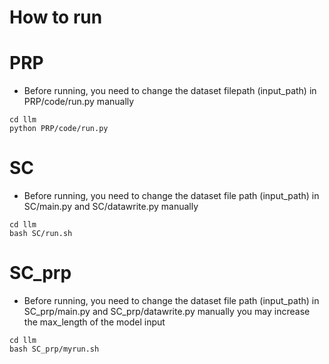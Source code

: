 # How to run

# PRP
- Before running, you need to change the dataset filepath (input_path) in PRP/code/run.py  manually
```
cd llm
python PRP/code/run.py
```

# SC
- Before running, you need to change the dataset file path (input_path) in SC/main.py and SC/datawrite.py manually

```
cd llm
bash SC/run.sh
```


# SC_prp
- Before running, you need to change the dataset file path (input_path) in SC_prp/main.py and SC_prp/datawrite.py manually
you may increase the max_length of the model input
```
cd llm
bash SC_prp/myrun.sh
```